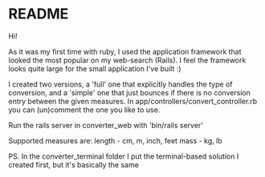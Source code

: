 # README

Hi!

As it was my first time with ruby, I used the application framework that looked the most popular on my web-search (Rails). I feel the framework looks quite large for the small application I've built :)

I created two versions, a 'full' one that explicitly handles the type of conversion, and a 'simple' one that just bounces if there is no conversion entry between the given measures. In app/controllers/convert_controller.rb you can (un)comment the one you like to  use.

Run the rails server in converter_web with 'bin/rails server'

Supported measures are:
	length	- cm, m, inch, feet
	mass 	- kg, lb

PS. In the converter_terminal folder I put the terminal-based solution I created first, but it's basically the same